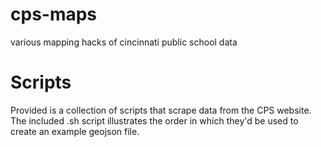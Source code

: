 cps-maps
========

various mapping hacks of cincinnati public school data

# Scripts

Provided is a collection of scripts that scrape data from the CPS website.  The included .sh script illustrates the order in which they'd be used to create an example geojson file.


